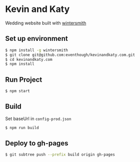 # Kevin and Katy
Wedding website built with [wintersmith](http://wintersmith.io/)

## Set up environment

```bash
$ npm install -g wintersmith
$ git clone git@github.com:eventhough/kevinandkaty.com.git
$ cd kevinandkaty.com
$ npm install
```

## Run Project

```bash
$ npm start
```

## Build

Set baseUrl in `config-prod.json`

```bash
$ npm run build
```

## Deploy to gh-pages

```bash
$ git subtree push --prefix build origin gh-pages
```
